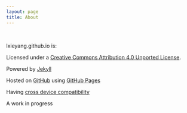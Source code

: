 ```yaml
---
layout: page
title: About
---
```


<br>

lxieyang.github.io is:

Licensed under a [Creative Commons Attribution 4.0 Unported License](https://creativecommons.org/licenses/by/4.0/deed.en_US).

Powered by [Jekyll](http://jekyllrb.com/)

Hosted on [GitHub](https://github.com/lxieyang/lxieyang.github.io) using [GitHub Pages](https://pages.github.com/)

Having [cross device compatibility](http://frontdigital.com/responsive-design-vs-cross-device-compatibility/)

A work in progress
